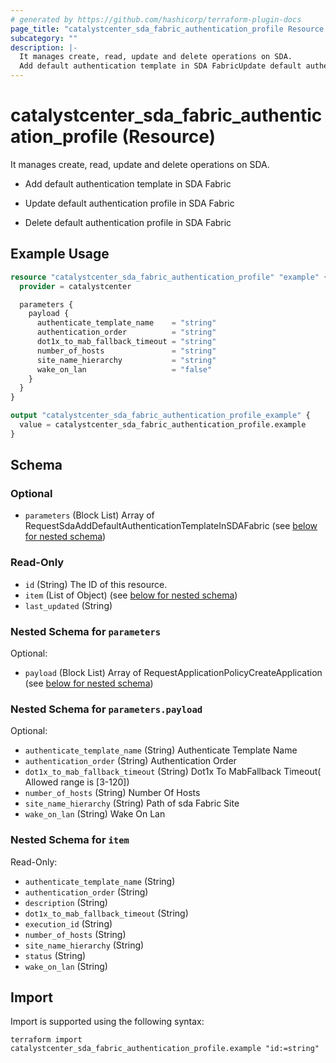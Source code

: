 ```yaml
---
# generated by https://github.com/hashicorp/terraform-plugin-docs
page_title: "catalystcenter_sda_fabric_authentication_profile Resource - terraform-provider-catalystcenter"
subcategory: ""
description: |-
  It manages create, read, update and delete operations on SDA.
  Add default authentication template in SDA FabricUpdate default authentication profile in SDA FabricDelete default authentication profile in SDA Fabric
---
```


# catalystcenter_sda_fabric_authentication_profile (Resource)

It manages create, read, update and delete operations on SDA.

- Add default authentication template in SDA Fabric

- Update default authentication profile in SDA Fabric

- Delete default authentication profile in SDA Fabric

## Example Usage

```terraform
resource "catalystcenter_sda_fabric_authentication_profile" "example" {
  provider = catalystcenter

  parameters {
    payload {
      authenticate_template_name    = "string"
      authentication_order          = "string"
      dot1x_to_mab_fallback_timeout = "string"
      number_of_hosts               = "string"
      site_name_hierarchy           = "string"
      wake_on_lan                   = "false"
    }
  }
}

output "catalystcenter_sda_fabric_authentication_profile_example" {
  value = catalystcenter_sda_fabric_authentication_profile.example
}
```

<!-- schema generated by tfplugindocs -->
## Schema

### Optional

- `parameters` (Block List) Array of RequestSdaAddDefaultAuthenticationTemplateInSDAFabric (see [below for nested schema](#nestedblock--parameters))

### Read-Only

- `id` (String) The ID of this resource.
- `item` (List of Object) (see [below for nested schema](#nestedatt--item))
- `last_updated` (String)

<a id="nestedblock--parameters"></a>
### Nested Schema for `parameters`

Optional:

- `payload` (Block List) Array of RequestApplicationPolicyCreateApplication (see [below for nested schema](#nestedblock--parameters--payload))

<a id="nestedblock--parameters--payload"></a>
### Nested Schema for `parameters.payload`

Optional:

- `authenticate_template_name` (String) Authenticate Template Name
- `authentication_order` (String) Authentication Order
- `dot1x_to_mab_fallback_timeout` (String) Dot1x To MabFallback Timeout( Allowed range is [3-120])
- `number_of_hosts` (String) Number Of Hosts
- `site_name_hierarchy` (String) Path of sda Fabric Site
- `wake_on_lan` (String) Wake On Lan



<a id="nestedatt--item"></a>
### Nested Schema for `item`

Read-Only:

- `authenticate_template_name` (String)
- `authentication_order` (String)
- `description` (String)
- `dot1x_to_mab_fallback_timeout` (String)
- `execution_id` (String)
- `number_of_hosts` (String)
- `site_name_hierarchy` (String)
- `status` (String)
- `wake_on_lan` (String)

## Import

Import is supported using the following syntax:

```shell
terraform import catalystcenter_sda_fabric_authentication_profile.example "id:=string"
```
